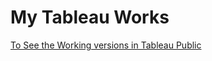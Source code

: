 # My Tableau Works
 [To See the Working versions in Tableau Public](https://public.tableau.com/app/profile/enejan.hayytjanova/vizzes)
